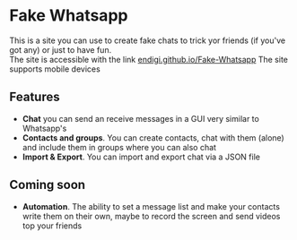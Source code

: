 # Fake Whatsapp
This is a site you can use to create fake chats to trick yor friends (if you've got any) or just to have fun.  
The site is accessible with the link [endigi.github.io/Fake-Whatsapp](endigi.github.io/Fake-Whatsapp)
The site supports mobile devices

## Features
- **Chat** you can send an receive messages in a GUI very similar to Whatsapp's
- **Contacts and groups**. You can create contacts, chat with them (alone) and include them in groups where you can also chat
- **Import & Export**. You can import and export chat via a JSON file

## Coming soon
- **Automation**. The ability to set a message list and make your contacts write them on their own, maybe to record the screen and send videos top your friends
